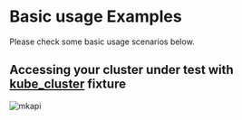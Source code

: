 # Basic usage Examples

Please check some basic usage scenarios below.

## Accessing your cluster under test with [kube_cluster](pytest_helm_charts.fixtures.kube_cluster) fixture

![mkapi](examples.test_basic_cluster.test_api_working)
